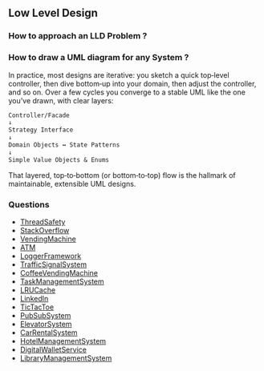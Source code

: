 ## Low Level Design

### How to approach an LLD Problem ?

### How to draw a UML diagram for any System ?
In practice, most designs are iterative: you sketch a quick top‑level controller, then dive bottom‑up into your domain, 
then adjust the controller, and so on. Over a few cycles you converge to a stable UML like the one you’ve drawn, with clear layers:

```graphql
Controller/Facade
↓
Strategy Interface
↓
Domain Objects ↔ State Patterns
↓
Simple Value Objects & Enums
```
That layered, top‑to‑bottom (or bottom‑to‑top) flow is the hallmark of maintainable, extensible UML designs.

### Questions
- [ThreadSafety](Questions/src/ThreadSafety/)
- [StackOverflow](Questions/src/StackOverflow/)
- [VendingMachine](Questions/src/VendingMachine/)
- [ATM](Questions/src/ATM/)
- [LoggerFramework](Questions/src/LoggerFramework/)
- [TrafficSignalSystem](Questions/src/TrafficSignalSystem/)
- [CoffeeVendingMachine](Questions/src/CoffeeVendingMachine/)
- [TaskManagementSystem](Questions/src/TaskManagementSystem/)
- [LRUCache](Questions/src/LRUCache/)
- [LinkedIn](Questions/src/LinkedIn/)
- [TicTacToe](Questions/src/TicTacToe/)
- [PubSubSystem](Questions/src/PubSubSystem/)
- [ElevatorSystem](Questions/src/ElevatorSystem/)
- [CarRentalSystem](Questions/src/CarRentalSystem/)
- [HotelManagementSystem](Questions/src/HotelManagementSystem/)
- [DigitalWalletService](Questions/src/DigitalWalletService/)
- [LibraryManagementSystem](Questions/src/LibraryManagementSystem/)